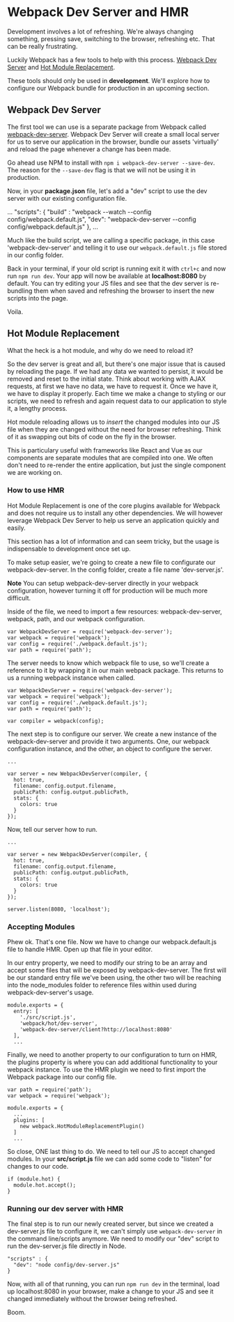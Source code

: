 # Webpack Dev Server and HMR

Development involves a lot of refreshing. We're always changing something, pressing save, switching to the browser, refreshing etc. That can be really frustrating.

Luckily Webpack has a few tools to help with this process. [Webpack Dev Server](https://github.com/webpack/webpack-dev-server) and [Hot Module Replacement](https://webpack.js.org/concepts/hot-module-replacement/).

These tools should only be used in **development**. We'll explore how to configure our Webpack bundle for production in an upcoming section.

## Webpack Dev Server
The first tool we can use is a separate package from Webpack called [webpack-dev-server](https://github.com/webpack/webpack-dev-server). Webpack Dev Server will create a small local server for us to serve our application in the browser, bundle our assets 'virtually' and reload the page whenever a change has been made.

Go ahead use NPM to install with `npm i webpack-dev-server --save-dev`. The reason for the `--save-dev` flag is that we will not be using it in production.

Now, in your **package.json** file, let's add a "dev" script to use the dev server with our existing configuration file.

...
"scripts": {
  "build" : "webpack --watch --config config/webpack.default.js",
  "dev": "webpack-dev-server --config config/webpack.default.js"
},
...

Much like the build script, we are calling a specific package, in this case 'webpack-dev-server' and telling it to use our `webpack.default.js` file stored in our config folder.

Back in your terminal, if your old script is running exit it with `ctrl+c` and now run `npm run dev`. Your app will now be available at **localhost:8080** by default. You can try editing your JS files and see that the dev server is re-bundling them when saved and refreshing the browser to insert the new scripts into the page.

Voila.

## Hot Module Replacement

What the heck is a hot module, and why do we need to reload it?

So the dev server is great and all, but there's one major issue that is caused by reloading the page. If we had any data we wanted to persist, it would be removed and reset to the initial state. Think about working with AJAX requests, at first we have no data, we have to request it. Once we have it, we have to display it properly. Each time we make a change to styling or our scripts, we need to refresh and again request data to our application to style it, a lengthy process.

Hot module reloading allows us to *insert* the changed modules into our JS file when they are changed without the need for browser refreshing. Think of it as swapping out bits of code on the fly in the browser.

This is particulary useful with frameworks like React and Vue as our components are separate modules that are compiled into one. We often don't need to re-render the entire application, but just the single component we are working on.

### How to use HMR

Hot Module Replacement is one of the core plugins available for Webpack and does not require us to install any other dependencies. We will however leverage Webpack Dev Server to help us serve an application quickly and easily.

This section has a lot of information and can seem tricky, but the usage is indispensable to development once set up.

To make setup easier, we're going to create a new file to configurate our webpack-dev-server. In the config folder, create a file name 'dev-server.js'.

**Note** You can setup webpack-dev-server directly in your webpack configuration, however turning it off for production will be much more difficult.

Inside of the file, we need to import a few resources: webpack-dev-server, webpack, path, and our webpack configuration.

```
var WebpackDevServer = require('webpack-dev-server');
var webpack = require('webpack');
var config = require('./webpack.default.js');
var path = require('path');
```

The server needs to know which webpack file to use, so we'll create a reference to it by wrapping it in our main webpack package. This returns to us a running webpack instance when called.

```
var WebpackDevServer = require('webpack-dev-server');
var webpack = require('webpack');
var config = require('./webpack.default.js');
var path = require('path');

var compiler = webpack(config);
```

The next step is to configure our server. We create a new instance of the webpack-dev-server and provide it two arguments. One, our webpack configuration instance, and the other, an object to configure the server.

```
...

var server = new WebpackDevServer(compiler, {
  hot: true,
  filename: config.output.filename,
  publicPath: config.output.publicPath,
  stats: {
    colors: true
  }
});

```

Now, tell our server how to run.

```
...

var server = new WebpackDevServer(compiler, {
  hot: true,
  filename: config.output.filename,
  publicPath: config.output.publicPath,
  stats: {
    colors: true
  }
});

server.listen(8080, 'localhost');

```

### Accepting Modules
Phew ok. That's one file. Now we have to change our webpack.default.js file to handle HMR. Open up that file in your editor.

In our entry property, we need to modify our string to be an array and accept some files that will be exposed by webpack-dev-server. The first will be our standard entry file we've been using, the other two will be reaching into the node_modules folder to reference files within used during webpack-dev-server's usage.

```
module.exports = {
  entry: [
    './src/script.js',
    'webpack/hot/dev-server',
    'webpack-dev-server/client?http://localhost:8080'
  ],
  ...
```

Finally, we need to another property to our configuration to turn on HMR, the plugins property is where you can add additional functionality to your webpack instance. To use the HMR plugin we need to first import the Webpack package into our config file.

```
var path = require('path');
var webpack = require('webpack');

module.exports = {
  ...
  plugins: [
    new webpack.HotModuleReplacementPlugin()
  ]
  ...
```

So close, ONE last thing to do. We need to tell our JS to accept changed modules. In your **src/script.js** file we can add some code to "listen" for changes to our code.

```
if (module.hot) {
  module.hot.accept();
}
```

### Running our dev server with HMR
The final step is to run our newly created server, but since we created a dev-server.js file to configure it, we can't simply use `webpack-dev-server` in the command line/scripts anymore. We need to modify our "dev" script to run the dev-server.js file directly in Node.

```
"scripts" : {
  "dev": "node config/dev-server.js"
}
```

Now, with all of that running, you can run `npm run dev` in the terminal, load up localhost:8080 in your browser, make a change to your JS and see it changed immediately without the browser being refreshed.

Boom.
